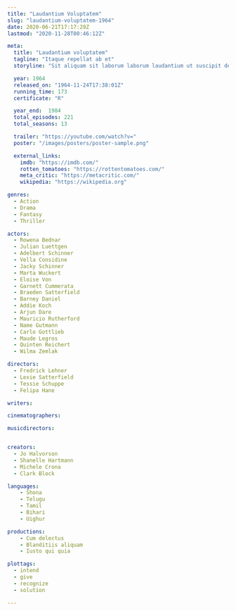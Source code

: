 ```yaml
---
title: "Laudantium Voluptatem"
slug: "laudantium-voluptatem-1964"
date: 2020-06-21T17:17:29Z
lastmod: "2020-11-28T00:46:12Z"

meta:
  title: "Laudantium voluptatem"
  tagline: "Itaque repellat ab et"
  storyline: "Sit aliquam sit laborum laborum laudantium ut suscipit deserunt quidem minus ea ratione et non atque animi voluptatum eum autem omnis eaque aliquid et hic autem harum molestias"

  year: 1964
  released_on: "1964-11-24T17:38:01Z"
  running_time: 173
  certificate: "R"

  year_end:  1984
  total_episodes: 221
  total_seasons: 13

  trailer: "https://youtube.com/watch?v="
  poster: "/images/posters/poster-sample.png"

  external_links:
    imdb: "https://imdb.com/"
    rotten_tomatoes: "https://rottentomatoes.com/"
    meta_critic: "https://metacritic.com/"
    wikipedia: "https://wikipedia.org"

genres:
  - Action
  - Drama
  - Fantasy
  - Thriller

actors:
  - Rowena Bednar
  - Julian Luettgen
  - Adelbert Schinner
  - Vella Considine
  - Jacky Schinner
  - Marta Wuckert
  - Eloise Von
  - Garnett Cummerata
  - Braeden Satterfield
  - Barney Daniel
  - Addie Koch
  - Arjun Dare
  - Mauricio Rutherford
  - Name Gutmann
  - Carlo Gottlieb
  - Maude Legros
  - Quinten Reichert
  - Wilma Zemlak

directors:
  - Fredrick Lehner
  - Lexie Satterfield
  - Tessie Schuppe
  - Felipa Hane

writers:

cinematographers:

musicdirectors:


creators:
  - Jo Halvorson
  - Shanelle Hartmann
  - Michele Crona
  - Clark Block

languages:
    - Shona
    - Telugu
    - Tamil
    - Bihari
    - Uighur

productions:
    - Cum delectus
    - Blanditiis aliquam
    - Iusto qui quia

plottags:
  - intend
  - give
  - recognize
  - solution

---
```


